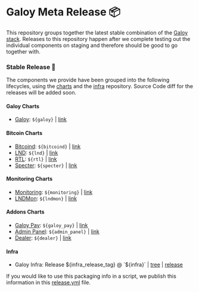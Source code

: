 # Galoy Meta Release 📦

This repository groups together the latest stable combination of the [Galoy stack](https://github.com/GaloyMoney/awesome-galoy#tech-components). 
Releases to this repository happen after we complete testing out the individual components on staging and therefore should be good to go together with.

### Stable Release 🎉

The components we provide have been grouped into the following lifecycles, using the [charts](https://github.com/GaloyMoney/charts) and the [infra](https://github.com/GaloyMoney/galoy-infra) repository. 
Source Code diff for the releases will be added soon.

#### Galoy Charts
- [Galoy](https://github.com/GaloyMoney/charts/tree/${bitcoind}/charts/galoy): `${galoy}` | [link](https://github.com/GaloyMoney/charts/tree/${galoy})

#### Bitcoin Charts
- [Bitcoind](https://github.com/GaloyMoney/charts/tree/${bitcoind}/charts/bitcoind): `${bitcoind}` | [link](https://github.com/GaloyMoney/charts/tree/${bitcoind})
- [LND](https://github.com/GaloyMoney/charts/tree/${lnd}/charts/lnd): `${lnd}` | [link](https://github.com/GaloyMoney/charts/tree/${lnd})
- [RTL](https://github.com/GaloyMoney/charts/tree/${rtl}/charts/rtl): `${rtl}` | [link](https://github.com/GaloyMoney/charts/tree/${rtl})
- [Specter](https://github.com/GaloyMoney/charts/tree/${specter}/charts/specter): `${specter}` | [link](https://github.com/GaloyMoney/charts/tree/${specter})

#### Monitoring Charts
- [Monitoring](https://github.com/GaloyMoney/charts/tree/${monitoring}/charts/monitoring): `${monitoring}` | [link](https://github.com/GaloyMoney/charts/tree/${monitoring})
- [LNDMon](https://github.com/GaloyMoney/charts/tree/${lndmon}/charts/lnd/charts/lndmon): `${lndmon}` | [link](https://github.com/GaloyMoney/charts/tree/${lndmon})

#### Addons Charts
- [Galoy Pay](https://github.com/GaloyMoney/charts/tree/${galoy_pay}/charts/galoy-pay): `${galoy_pay}` | [link](https://github.com/GaloyMoney/charts/tree/${galoy_pay})
- [Admin Panel](https://github.com/GaloyMoney/charts/tree/${admin_panel}/charts/admin-panel): `${admin_panel}` | [link](https://github.com/GaloyMoney/charts/tree/${admin_panel})
- [Dealer](https://github.com/GaloyMoney/charts/tree/${dealer}/charts/dealer): `${dealer}` | [link](https://github.com/GaloyMoney/charts/tree/${dealer})

#### Infra

- Galoy Infra: Release ${infra_release_tag} @ `${infra}` | [tree](https://github.com/GaloyMoney/galoy-infra/tree/${infra}) | [release](https://github.com/GaloyMoney/galoy-infra/releases/tag/${infra_release_tag})

If you would like to use this packaging info in a script, we publish this information in this [release.yml](./release.yml) file.
